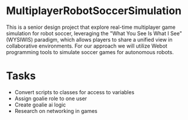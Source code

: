 # MultiplayerRobotSoccerSimulation

This is a senior design project that explore real-time multiplayer game simulation for robot soccer, leveraging the "What You See Is What I See" (WYSIWIS) paradigm, which allows players to share a unified view in collaborative environments. For our approach we will utilize Webot programming tools to simulate soccer games for autonomous robots.

# Tasks

- Convert scripts to classes for access to variables
- Assign goalie role to one user
- Create goalie ai logic
- Research on networking in games
